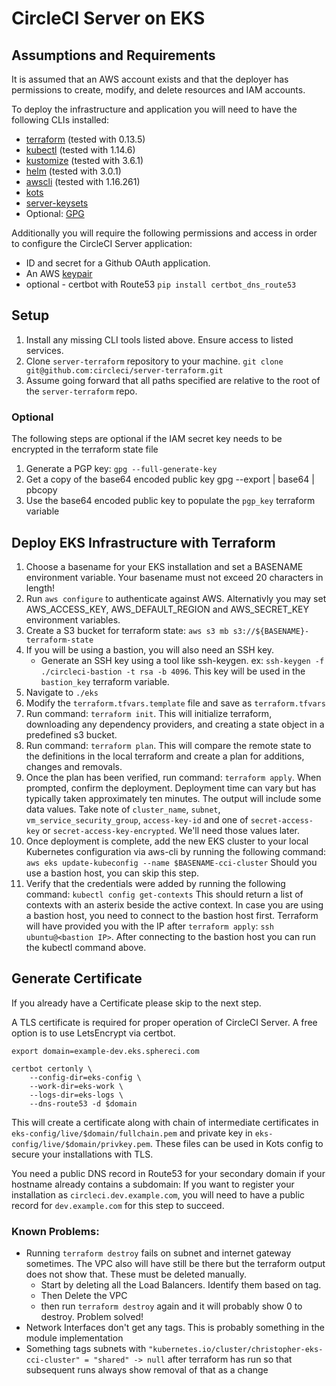 # CircleCI Server on EKS

## Assumptions and Requirements

It is assumed that an AWS account exists and that the deployer has
permissions to create, modify, and delete resources and IAM accounts. 

To deploy the infrastructure and application you will need to have the
following CLIs installed:


* [terraform] (tested with 0.13.5)
* [kubectl] (tested with 1.14.6)
* [kustomize] (tested with 3.6.1)
* [helm] (tested with 3.0.1)
* [awscli] (tested with 1.16.261)
* [kots]
* [server-keysets]
* Optional: [GPG](https://gpgtools.org/)


Additionally you will require the following permissions and access in order to
configure the CircleCI Server application:

* ID and secret for a Github OAuth application.
* An AWS [keypair][aws-keypair-docs]
* optional - certbot with Route53 `pip install certbot_dns_route53`

## Setup

1. Install any missing CLI tools listed above. Ensure access to listed
   services.
2. Clone `server-terraform` repository to your machine. `git clone
   git@github.com:circleci/server-terraform.git`
3. Assume going forward that all paths specified are relative to the root of
   the `server-terraform` repo.

### Optional
The following steps are optional if the IAM secret key needs to be encrypted in the terraform state file
1. Generate a PGP key: `gpg --full-generate-key`
2. Get a copy of the base64 encoded public key gpg --export <keyname> | base64 | pbcopy
3. Use the base64 encoded public key to populate the `pgp_key` terraform variable

## Deploy EKS Infrastructure with Terraform

1. Choose a basename for your EKS installation and set a BASENAME environment
   variable. Your basename must not exceed 20 characters in length!
2. Run `aws configure` to authenticate against AWS.  Alternativly you may set
   AWS_ACCESS_KEY, AWS_DEFAULT_REGION and AWS_SECRET_KEY environment variables.
3. Create a S3 bucket for terraform state: `aws s3 mb
   s3://${BASENAME}-terraform-state`
4. If you will be using a bastion, you will also need an SSH key. 
    * Generate an SSH key using a tool like ssh-keygen.  ex: `ssh-keygen -f
      ./circleci-bastion -t rsa -b 4096`.  This key will be used in the
`bastion_key` terraform variable. 
5. Navigate to `./eks`
6. Modify the `terraform.tfvars.template` file and save as `terraform.tfvars`
7. Run command: `terraform init`. This will initialize terraform, downloading
   any dependency providers, and creating a state object in a predefined s3
bucket.
8. Run command: `terraform plan`. This will compare the remote state to the
   definitions in the local terraform and create a plan for additions, changes
and removals.
9. Once the plan has been verified, run command: `terraform apply`. When
    prompted, confirm the deployment. Deployment time can vary but has
typically taken approximately ten minutes.  The output will include some data
values.  Take note of `cluster_name`, `subnet`, `vm_service_security_group`, 
`access-key-id` and one of  `secret-access-key` or `secret-access-key-encrypted`.
We'll need those values later.
10. Once deployment is complete, add the new EKS cluster to your local
    Kubernetes configuration via aws-cli by running the following command: `aws
eks update-kubeconfig --name $BASENAME-cci-cluster` Should you use a
bastion host, you can skip this step.
11. Verify that the credentials were added by running the following command:
    `kubectl config get-contexts` This should return a list of contexts with an
asterix beside the active context.  In case you are using a bastion host, you
need to connect to the bastion host first. Terraform will have provided you
with the IP after `terraform apply`: `ssh ubuntu@<bastion IP>`. After
connecting to the bastion host you can run the kubectl command above.

## Generate Certificate

If you already have a Certificate please skip to the next step.

A TLS certificate is required for proper operation of CircleCI Server.  A
free option is to use LetsEncrypt via certbot.

```shell
export domain=example-dev.eks.sphereci.com

certbot certonly \
    --config-dir=eks-config \
    --work-dir=eks-work \
    --logs-dir=eks-logs \
    --dns-route53 -d $domain
```

This will create a certificate along with chain of intermediate
certificates in `eks-config/live/$domain/fullchain.pem` and private
key in `eks-config/live/$domain/privkey.pem`. These files can be used in
Kots config to secure your installations with TLS.

You need a public DNS record in Route53 for your secondary domain if your
hostname already contains a subdomain: If you want to register your
installation as `circleci.dev.example.com`, you will need to have a public
record for `dev.example.com` for this step to succeed.


### Known Problems: ###

- Running `terraform destroy` fails on subnet and internet gateway sometimes.  The VPC
  also will have still be there but the terraform output does not show that.
These must be deleted manually.
  - Start by deleting all the Load Balancers.  Identify them based on tag.
  - Then Delete the VPC
  - then run `terraform destroy` again and it will probably show 0 to destroy.
    Problem solved!
- Network Interfaces don't get any tags.  This is probably something in the
  module implementation
- Something tags subnets with
  `"kubernetes.io/cluster/christopher-eks-cci-cluster" = "shared" -> null`
after terraform has run so that subsequent runs always show removal of that as
a change

<!-- Links -->
[terraform]: https://releases.hashicorp.com/terraform/0.13.5/
[kubectl]: https://storage.googleapis.com/kubernetes-release/release/v1.14.6/bin/darwin/amd64/kubectl
[kustomize]: https://github.com/kubernetes-sigs/kustomize/releases/tag/kustomize%2Fv3.6.1
[helm]: https://get.helm.sh/helm-v3.0.1-linux-amd64.tar.gz
[awscli]: https://aws.amazon.com/cli/
[kots]: https://kots.io/kots-cli/getting-started/
[server-keysets]: https://github.com/CircleCI-Public/server-keysets-cli#using-the-docker-container
[aws-keypair-docs]: https://docs.aws.amazon.com/cli/latest/userguide/cli-services-ec2-keypairs.html

